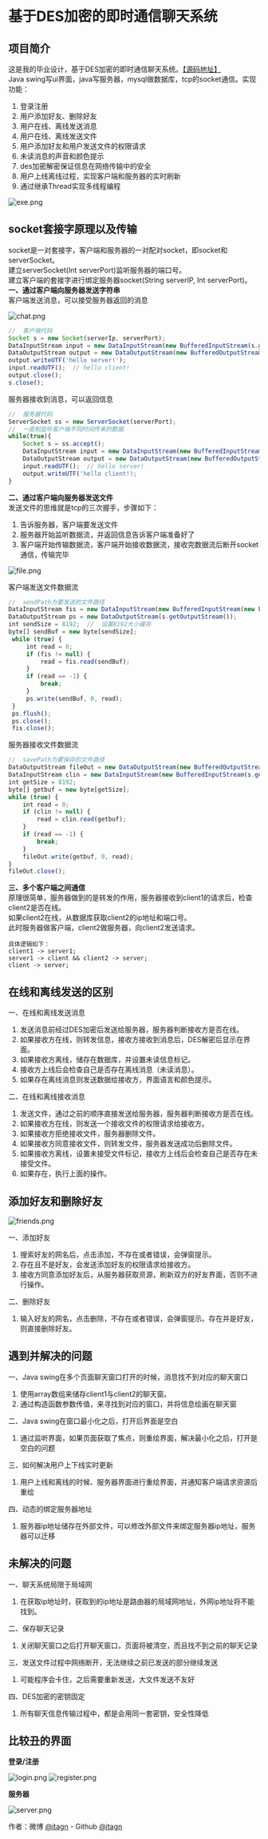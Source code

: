 ﻿# 基于DES加密的即时通信聊天系统
## 项目简介
这是我的毕业设计，基于DES加密的即时通信聊天系统。[【源码地址】](https://github.com/itagn/InstantMessageSystem)  
Java swing写ui界面，java写服务器，mysql做数据库，tcp的socket通信。实现功能：

1. 登录注册
1. 用户添加好友、删除好友
1. 用户在线、离线发送消息
1. 用户在线、离线发送文件
1. 用户添加好友和用户发送文件的权限请求
1. 未读消息的声音和颜色提示
1. des加密解密保证信息在网络传输中的安全
1. 用户上线离线过程，实现客户端和服务器的实时刷新
1. 通过继承Thread实现多线程编程

![exe.png](img/exe.png)

## socket套接字原理以及传输
socket是一对套接字，客户端和服务器的一对配对socket，即socket和serverSocket。  
建立serverSocket(Int serverPort)监听服务器的端口号。  
建立客户端的套接字进行绑定服务器socket(String serverIP, Int serverPort)。  
**一、通过客户端向服务器发送字符串**    
客户端发送消息，可以接受服务器返回的消息

![chat.png](img/chat.png)

```javascript
//  客户端代码
Socket s = new Socket(serverIp, serverPort);
DataInputStream input = new DataInputStream(new BufferedInputStream(s.getInputStream()));
DataOutputStream output = new DataOutputStream(new BufferedOutputStream(s.getOutputStream()));
output.writeUTF('hello server!');
input.readUTF();  // hello client!
output.close();
s.close();
```
服务器接收到消息，可以返回信息
```javascript
//  服务器代码
ServerSocket ss = new ServerSocket(serverPort);
//  一直制监听客户端不同时间传来的数据
while(true){
    Socket s = ss.accept();
    DataInputStream input = new DataInputStream(new BufferedInputStream(s.getInputStream()));
    DataOutputStream output = new DataOutputStream(new BufferedOutputStream(s.getOutputStream()));
    input.readUTF();  // hello server!
    output.writeUTF('hello client!);
}
```
**二、通过客户端向服务器发送文件**  
发送文件的思维就是tcp的三次握手，步骤如下：

1. 告诉服务器，客户端要发送文件
1. 服务器开始监听数据流，并返回信息告诉客户端准备好了
1. 客户端开始传输数据流，客户端开始接收数据流，接收完数据流后断开socket通信，传输完毕

![file.png](img/file.png)

客户端发送文件数据流
```javascript
//  sendPath为要发送的文件路径
DataInputStream fis = new DataInputStream(new BufferedInputStream(new FileInputStream(sendPath)));
DataOutputStream ps = new DataOutputStream(s.getOutputStream());
int sendSize = 8192;  //  设置8192大小缓存
byte[] sendBuf = new byte[sendSize];
 while (true) {
     int read = 0;
     if (fis != null) {
         read = fis.read(sendBuf);
     }
     if (read == -1) {
         break;
     }
     ps.write(sendBuf, 0, read);
 }
 ps.flush();
 ps.close();
 fis.close();
```
服务器接收文件数据流
```javascript
//  savePath为要保存的文件路径
DataOutputStream fileOut = new DataOutputStream(new BufferedOutputStream(new BufferedOutputStream(new FileOutputStream(savePath))));
DataInputStream clin = new DataInputStream(new BufferedInputStream(s.getInputStream()));
int getSize = 8192;
byte[] getbuf = new byte[getSize];
while (true) {
    int read = 0;
    if (clin != null) {
        read = clin.read(getbuf);
    }
    if (read == -1) {
        break;
    }
    fileOut.write(getbuf, 0, read);
}
fileOut.close();
```
**三、多个客户端之间通信**  
原理很简单，服务器做到的是转发的作用，服务器接收到client1的请求后，检查client2是否在线。  
如果client2在线，从数据库获取client2的ip地址和端口号。  
此时服务器做客户端，client2做服务器，向client2发送请求。

    具体逻辑如下：
    client1 -> server1;
    server1 -> client && client2 -> server;
    client -> server; 

## 在线和离线发送的区别
一、在线和离线发送消息

1. 发送消息前经过DES加密后发送给服务器，服务器判断接收方是否在线。  
1. 如果接收方在线，则转发信息，接收方接收到消息后，DES解密后显示在界面。  
1. 如果接收方离线，储存在数据库，并设置未读信息标记。  
1. 接收方上线后会检查自己是否存在离线消息（未读消息）。  
1. 如果存在离线消息则发送数据给接收方，界面语言和颜色提示。
    
二、在线和离线接收消息

1. 发送文件，通过之前的顺序直接发送给服务器，服务器判断接收方是否在线。  
1. 如果接收方在线，则发送一个接收文件的权限请求给接收方。  
1. 如果接收方拒绝接收文件，服务器删除文件。  
1. 如果接收方同意接收文件，则转发文件，服务器发送成功后删除文件。  
1. 如果接收方离线，设置未接受文件标记，接收方上线后会检查自己是否存在未接受文件。  
1. 如果存在，执行上面的操作。

## 添加好友和删除好友  

![friends.png](img/friends.png)

一、添加好友

1. 搜索好友的网名后，点击添加，不存在或者错误，会弹窗提示。  
1. 存在且不是好友，会发送添加好友的权限请求给接收方。  
1. 接收方同意添加好友后，从服务器获取资源，刷新双方的好友界面，否则不进行操作。
    
二、删除好友
    
1. 输入好友的网名，点击删除，不存在或者错误，会弹窗提示。存在并是好友，则直接删除好友。

## 遇到并解决的问题
一、Java swing在多个页面聊天窗口打开的时候，消息找不到对应的聊天窗口
    
1. 使用array数组来储存client1与client2的聊天窗。  
1. 通过构造函数参数传值，来寻找到对应的窗口，并将信息绘画在聊天窗
    
二、Java swing在窗口最小化之后，打开后界面是空白

1. 通过监听界面，如果页面获取了焦点，则重绘界面，解决最小化之后，打开是空白的问题

三、如何解决用户上下线实时更新

1. 用户上线和离线的时候、服务器界面进行重绘界面，并通知客户端请求资源后重绘
    
四、动态的绑定服务器地址

1. 服务器ip地址储存在外部文件，可以修改外部文件来绑定服务器ip地址，服务器可以迁移
    
    
## 未解决的问题
一、聊天系统局限于局域网

1. 在获取ip地址时，获取到的ip地址是路由器的局域网地址，外网ip地址将不能找到。
    
二、保存聊天记录

1. 关闭聊天窗口之后打开聊天窗口，页面将被清空，而且找不到之前的聊天记录
    
三、发送文件过程中网络断开，无法继续之前已发送的部分继续发送

1. 可能程序会卡住，之后需要重新发送，大文件发送不友好

四、DES加密的密钥固定

1. 所有聊天信息传输过程中，都是会用同一套密钥，安全性降低

## 比较丑的界面

**登录/注册**  

![login.png](img/login.png)
![register.png](img/register.png)

**服务器**  

![server.png](img/server.png)

作者：微博 [@itagn][1] - Github [@itagn][2]

[1]: https://weibo.com/p/1005053782707172
[2]: https://github.com/itagn
